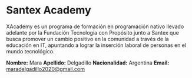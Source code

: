 # Santex Academy


XAcademy es un programa de formación en programación nativo llevado adelante por la Fundación Tecnología con Propósito junto a Santex que busca promover un cambio positivo en la comunidad a través de la educación en IT, apuntando a lograr la inserción laboral de personas en el mundo tecnológico. 


**Nombre:** Mara
**Apellido:** Delgadillo
**Nacionalidad:** Argentina
**Email:** maradelgadillo2020@gmail.com
